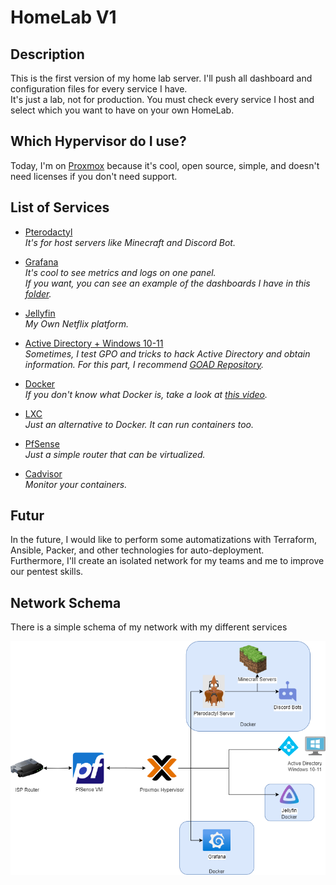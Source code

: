# HomeLab V1

## Description 

This is the first version of my home lab server. I'll push all dashboard and configuration files for every service I have.\
It's just a lab, not for production. You must check every service I host and select which you want to have on your own HomeLab.

## Which Hypervisor do I use? 

Today, I'm on [Proxmox](https://www.proxmox.com/en/) because it's cool, open source, simple, and doesn't need licenses if you don't need support.

## List of Services 

- [Pterodactyl](https://pterodactyl.io/)\
*It's for host servers like Minecraft and Discord Bot.*

- [Grafana](https://grafana.com/)\
*It's cool to see metrics and logs on one panel.*\
*If you want, you can see an example of the dashboards I have in this [folder](https://github.com/DrTableBasse/HomeLabV1/tree/master/Grafana/Dashboard).*

- [Jellyfin](https://jellyfin.org/)\
*My Own Netflix platform.*

- [Active Directory + Windows 10-11](https://learn.microsoft.com/en-us/windows-server/identity/ad-ds/get-started/virtual-dc/active-directory-domain-services-overview)\
*Sometimes, I test GPO and tricks to hack Active Directory and obtain information. For this part, I recommend [GOAD Repository](https://github.com/Orange-Cyberdefense/GOAD).*

- [Docker](https://www.docker.com/)\
*If you don't know what Docker is, take a look at [this video](https://www.youtube.com/watch?v=_dfLOzuIg2o).*

- [LXC](https://linuxcontainers.org/)\
*Just an alternative to Docker. It can run containers too.*

- [PfSense](https://www.pfsense.org/)\
*Just a simple router that can be virtualized.*

- [Cadvisor](https://github.com/google/cadvisor)\
*Monitor your containers.*

## Futur
In the future, I would like to perform some automatizations with Terraform, Ansible, Packer, and other technologies for auto-deployment.\
Furthermore, I'll create an isolated network for my teams and me to improve our pentest skills.



## Network Schema

There is a simple schema of my network with my different services

<img  src="src\img\Network.png"/>
